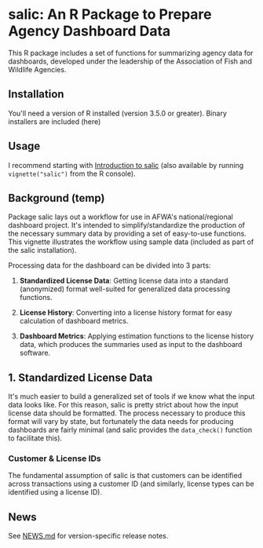 
# salic: An R Package to Prepare Agency Dashboard Data

This R package includes a set of functions for summarizing agency data for dashboards, developed under the leadership of the Association of Fish and Wildlife Agencies.

## Installation

You'll need a version of R installed (version 3.5.0 or greater). Binary installers are included (here)

## Usage

I recommend starting with [Introduction to salic](/vignettes/README.md) (also available by running `vignette("salic")` from the R console).

## Background (temp)

Package salic lays out a workflow for use in AFWA's national/regional dashboard project. It's intended to simplify/standardize the production of the necessary summary data by providing a set of easy-to-use functions. This vignette illustrates the workflow using sample data (included as part of the salic installation).

Processing data for the dashboard can be divided into 3 parts:

1. **Standardized License Data**: Getting license data into a standard (anonymized) format well-suited for generalized data processing functions.

2. **License History**: Converting into a license history format for easy calculation of dashboard metrics.

3. **Dashboard Metrics**: Applying estimation functions to the license history data, which produces the summaries used as input to the dashboard software.

## 1. Standardized License Data

It's much easier to build a generalized set of tools if we know what the input data looks like. For this reason, salic is pretty strict about how the input license data should be formatted. The process necessary to produce this format will vary by state, but fortunately the data needs for producing dashboards are fairly minimal (and salic provides the `data_check()` function to facilitate this). 

### Customer & License IDs

The fundamental assumption of salic is that customers can be identified across transactions using a customer ID (and similarly, license types can be identified using a license ID). 

## News

See [NEWS.md](./NEWS.md) for version-specific release notes.